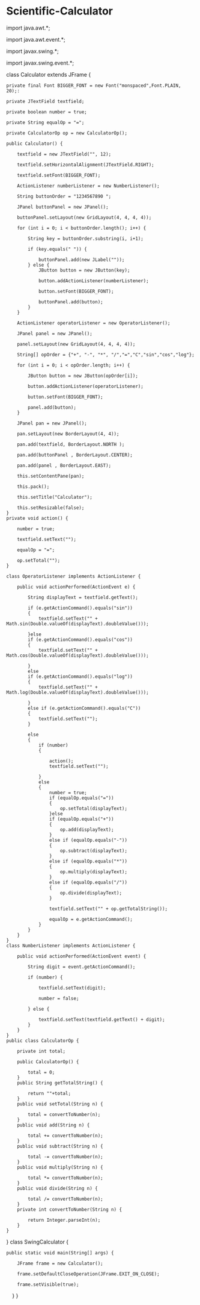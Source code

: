 # Scientific-Calculator

import java.awt.*;

import java.awt.event.*;

import javax.swing.*;

import javax.swing.event.*;

class Calculator extends JFrame {

    private final Font BIGGER_FONT = new Font("monspaced",Font.PLAIN, 20);:
    
    private JTextField textfield;
    
    private boolean number = true;
    
    private String equalOp = "=";
    
    private CalculatorOp op = new CalculatorOp();
    
    public Calculator() {
    
        textfield = new JTextField("", 12);
        
        textfield.setHorizontalAlignment(JTextField.RIGHT);
        
        textfield.setFont(BIGGER_FONT);
        
        ActionListener numberListener = new NumberListener();
        
        String buttonOrder = "1234567890 ";
        
        JPanel buttonPanel = new JPanel();
        
        buttonPanel.setLayout(new GridLayout(4, 4, 4, 4));
        
        for (int i = 0; i < buttonOrder.length(); i++) {
        
            String key = buttonOrder.substring(i, i+1);
            
            if (key.equals(" ")) {
            
                buttonPanel.add(new JLabel(""));
            } else {
                JButton button = new JButton(key);
                
                button.addActionListener(numberListener);
                
                button.setFont(BIGGER_FONT);
                
                buttonPanel.add(button);
            }
        }
        
        ActionListener operatorListener = new OperatorListener();
        
        JPanel panel = new JPanel();
        
        panel.setLayout(new GridLayout(4, 4, 4, 4));
        
        String[] opOrder = {"+", "-", "*", "/","=","C","sin","cos","log"};
        
        for (int i = 0; i < opOrder.length; i++) {
        
            JButton button = new JButton(opOrder[i]);
            
            button.addActionListener(operatorListener);
            
            button.setFont(BIGGER_FONT);
            
            panel.add(button);
        }
        
        JPanel pan = new JPanel();
        
        pan.setLayout(new BorderLayout(4, 4));
        
        pan.add(textfield, BorderLayout.NORTH );
        
        pan.add(buttonPanel , BorderLayout.CENTER);
        
        pan.add(panel , BorderLayout.EAST);
        
        this.setContentPane(pan);
        
        this.pack();
        
        this.setTitle("Calculator");
        
        this.setResizable(false);
    }
    private void action() {
    
        number = true;
        
        textfield.setText("");
        
        equalOp = "=";
        
        op.setTotal("");
    }
    
    class OperatorListener implements ActionListener {
    
        public void actionPerformed(ActionEvent e) {
        
            String displayText = textfield.getText();
            
            if (e.getActionCommand().equals("sin"))
            {
                textfield.setText("" + Math.sin(Double.valueOf(displayText).doubleValue()));
                
            }else
            if (e.getActionCommand().equals("cos"))
            {
                textfield.setText("" + Math.cos(Double.valueOf(displayText).doubleValue()));
                
            }
            else
            if (e.getActionCommand().equals("log"))
            {
                textfield.setText("" + Math.log(Double.valueOf(displayText).doubleValue()));
                
            }
            else if (e.getActionCommand().equals("C"))
            {
                textfield.setText("");
            }

            else
            {
                if (number)
                {
                    
                    action();
                    textfield.setText("");
                    
                }
                else
                {
                    number = true;
                    if (equalOp.equals("="))
                    {
                        op.setTotal(displayText);
                    }else
                    if (equalOp.equals("+"))
                    {
                        op.add(displayText);
                    }
                    else if (equalOp.equals("-"))
                    {
                        op.subtract(displayText);
                    }
                    else if (equalOp.equals("*"))
                    {
                        op.multiply(displayText);
                    }
                    else if (equalOp.equals("/"))
                    {
                        op.divide(displayText);
                    }
                    
                    textfield.setText("" + op.getTotalString());
                    
                    equalOp = e.getActionCommand();
                }
            }
        }
    }
    class NumberListener implements ActionListener {
    
        public void actionPerformed(ActionEvent event) {
        
            String digit = event.getActionCommand();
            
            if (number) {
            
                textfield.setText(digit);
                
                number = false;
                
            } else {
            
                textfield.setText(textfield.getText() + digit);
            }
        }
    }
    public class CalculatorOp {
    
        private int total;
        
        public CalculatorOp() {
        
            total = 0;
        }
        public String getTotalString() {
        
            return ""+total;
        }
        public void setTotal(String n) {
        
            total = convertToNumber(n);
        }
        public void add(String n) {
        
            total += convertToNumber(n);
        }
        public void subtract(String n) {
        
            total -= convertToNumber(n);
        }
        public void multiply(String n) {
        
            total *= convertToNumber(n);
        }
        public void divide(String n) {
        
            total /= convertToNumber(n);
        }
        private int convertToNumber(String n) {
        
            return Integer.parseInt(n);
        }
    }
}
class SwingCalculator {

    public static void main(String[] args) {
    
        JFrame frame = new Calculator();
        
        frame.setDefaultCloseOperation(JFrame.EXIT_ON_CLOSE);
        
        frame.setVisible(true);
    }
}
